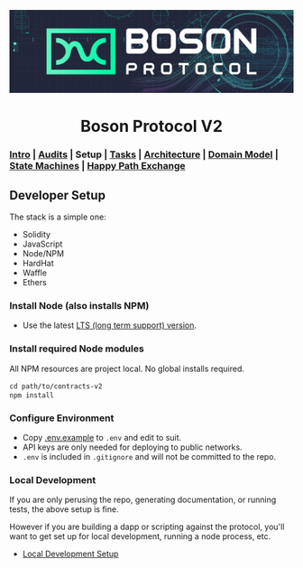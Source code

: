 [![banner](images/banner.png)](https://bosonprotocol.io)

<h1 align="center">Boson Protocol V2</h1>

### [Intro](../README.md) | [Audits](audits.md) | Setup | [Tasks](tasks.md) | [Architecture](architecture.md) | [Domain Model](domain.md) | [State Machines](state-machines.md) | [Happy Path Exchange](happy-path-exchange.md)

## Developer Setup
The stack is a simple one:
* Solidity
* JavaScript
* Node/NPM
* HardHat
* Waffle
* Ethers

### Install Node (also installs NPM)
* Use the latest [LTS (long term support) version](https://nodejs.org/en/download/).

### Install required Node modules
All NPM resources are project local. No global installs required.

```
cd path/to/contracts-v2 
npm install
```

### Configure Environment
- Copy [.env.example](../.env.example) to `.env` and edit to suit.
- API keys are only needed for deploying to public networks.
- `.env` is included in `.gitignore` and will not be committed to the repo.


### Local Development
If you are only perusing the repo, generating documentation, or running tests, the above setup is fine. 

However if you are building a dapp or scripting against the protocol, you'll want to get set up for local development, running a node process, etc. 

* [Local Development Setup](local-development.md)